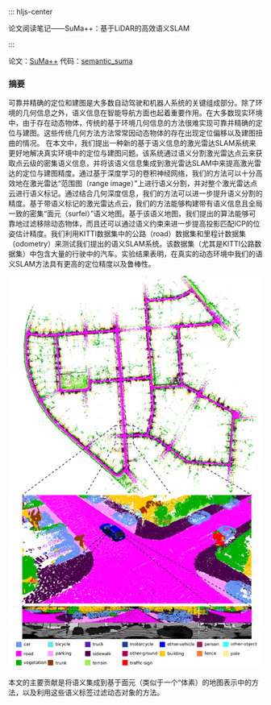 ::: hljs-center

论文阅读笔记——SuMa++：基于LiDAR的高效语义SLAM

:::

论文：[SuMa++](http://www.ipb.uni-bonn.de/wp-content/papercite-data/pdf/chen2019iros.pdf)
代码：[semantic_suma](https://github.com/PRBonn/semantic_suma)

### 摘要

可靠并精确的定位和建图是大多数自动驾驶和机器人系统的关键组成部分。除了环境的几何信息之外，语义信息在智能导航方面也起着重要作用。在大多数现实环境中，由于存在动态物体，传统的基于环境几何信息的方法很难实现可靠并精确的定位与建图。这些传统几何方法方法常常因动态物体的存在出现定位偏移以及建图扭曲的情况。
在本文中，我们提出一种新的基于语义信息的激光雷达SLAM系统来更好地解决真实环境中的定位与建图问题。该系统通过语义分割激光雷达点云来获取点云级的密集语义信息，并将该语义信息集成到激光雷达SLAM中来提高激光雷达的定位与建图精度。通过基于深度学习的卷积神经网络，我们的方法可以十分高效地在激光雷达“范围图（range image）”上进行语义分割，并对整个激光雷达点云进行语义标记。通过结合几何深度信息，我们的方法可以进一步提升语义分割的精度。基于带语义标记的激光雷达点云，我们的方法能够构建带有语义信息且全局一致的密集“面元（surfel）”语义地图。基于该语义地图，我们提出的算法能够可靠地过滤移除动态物体，而且还可以通过语义约束来进一步提高投影匹配ICP的位姿估计精度。我们利用KITTI数据集中的公路（road）数据集和里程计数据集（odometry）来测试我们提出的语义SLAM系统。该数据集（尤其是KITTI公路数据集）中包含大量的行驶中的汽车。实验结果表明，在真实的动态环境中我们的语义SLAM方法具有更高的定位精度以及鲁棒性。

![title](https://github.com/hyxhope/picture/blob/master/Selection_003.png)


本文的主要贡献是将语义集成到基于面元（类似于一个“体素）的地图表示中的方法，以及利用这些语义标签过滤动态对象的方法。

